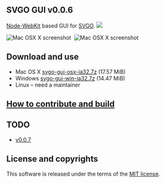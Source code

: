 ## SVGO GUI v0.0.6

[Node-WebKit](https://github.com/rogerwang/node-webkit) based GUI for [SVGO](https://github.com/svg/svgo).
![](//mc.yandex.ru/watch/18431371)

![Mac OSX X screenshot](https://raw.github.com/svg/svgo-gui/master/screenshots/1.png)&nbsp;&nbsp;![Mac OSX X screenshot](https://raw.github.com/svg/svgo-gui/master/screenshots/2.png)

## Download and use

* Mac OS X [svgo-gui-osx-ia32.7z](http://goo.gl/0Qu9B) (17.57 MiB)
* Windows [svgo-gui-win-ia32.7z](http://goo.gl/zuPkL) (14.47 MiB)
* Linux – need a maintainer

## [How to contribute and build](https://github.com/svg/svgo-gui/blob/master/docs/how-to-contribute-and-build/en.md)

## TODO

* [v0.0.7](https://github.com/svg/svgo-gui/issues?milestone=4&state=open)

## License and copyrights

This software is released under the terms of the [MIT license](https://github.com/svg/svgo-gui/blob/master/LICENSE).